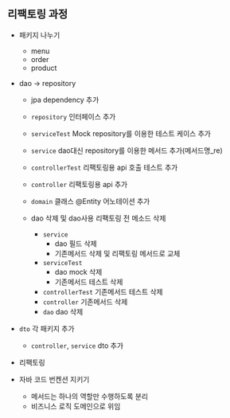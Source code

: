 ## 리팩토링 과정
- 패키지 나누기
    - menu
    - order
    - product


- dao -> repository
    - jpa dependency 추가
    - `repository` 인터페이스 추가
    - `serviceTest` Mock repository를 이용한 테스트 케이스 추가
    - `service` dao대신 repository를 이용한 메서드 추가(메서드명_re)
    - `controllerTest` 리팩토링용 api 호출 테스트 추가
    - `controller` 리팩토링용 api 추가
    - `domain` 클래스 @Entity 어노테이션 추가

    - dao 삭제 및 dao사용 리팩토링 전 메소드 삭제
        - `service`
            - dao 필드 삭제
            - 기존메서드 삭제 및 리팩토링 메서드로 교체
        - `serviceTest`
            - dao mock 삭제
            - 기존메서드 테스트 삭제
        - `controllerTest` 기존메서드 테스트 삭제
        - `controller` 기존메서드 삭제
        - `dao` dao 삭제

- `dto` 각 패키지 추가
    - `controller`, `service` dto 추가


- 리팩토링
- 자바 코드 번켄션 지키기
    - 메서드는 하나의 역할만 수행하도록 분리
    - 비즈니스 로직 도메인으로 위임
